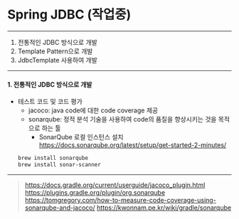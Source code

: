 Spring JDBC (작업중)
===
---
1. 전통적인 JDBC 방식으로 개발
2. Template Pattern으로 개발
3. JdbcTemplate 사용하여 개발
---

#### 1. 전통적인 JDBC 방식으로 개발
- 테스트 코드 및 코드 평가
    - jacoco: java code에 대한 code coverage 제공
    - sonarqube: 정적 분석 기술을 사용하여 code의 품질을 향상시키는 것을 목적으로 하는 툴
        - SonarQube 로컬 인스턴스 설치 https://docs.sonarqube.org/latest/setup/get-started-2-minutes/
    ``` bash
    brew install sonarqube
    brew install sonar-scanner
    ```






---
> https://docs.gradle.org/current/userguide/jacoco_plugin.html 
https://plugins.gradle.org/plugin/org.sonarqube 
https://tomgregory.com/how-to-measure-code-coverage-using-sonarqube-and-jacoco/
https://kwonnam.pe.kr/wiki/gradle/sonarqube
